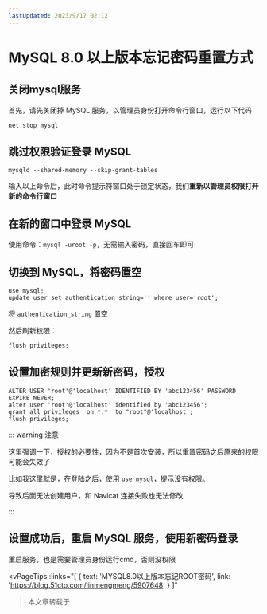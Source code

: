 ```yaml
---
lastUpdated: 2023/9/17 02:12
---
```


# MySQL 8.0 以上版本忘记密码重置方式

## 关闭mysql服务

首先，请先关闭掉 MySQL 服务，以管理员身份打开命令行窗口，运行以下代码

```shell
net stop mysql
```

## 跳过权限验证登录 MySQL

```shell
mysqld --shared-memory --skip-grant-tables
```

输入以上命令后，此时命令提示符窗口处于锁定状态，我们**重新以管理员权限打开新的命令行窗口**

## 在新的窗口中登录 MySQL

使用命令：`mysql -uroot -p`，无需输入密码，直接回车即可

## 切换到 MySQL，将密码置空

```shell
use mysql;
update user set authentication_string='' where user='root';
```

将 `authentication_string` 置空

然后刷新权限：

```shell
flush privileges;
```

## 设置加密规则并更新新密码，授权

```shell
ALTER USER 'root'@'localhost' IDENTIFIED BY 'abc123456' PASSWORD EXPIRE NEVER; 
alter user 'root'@'localhost' identified by 'abc123456';
grant all privileges  on *.*  to "root"@'localhost';
flush privileges;
```

::: warning 注意

这里强调一下，授权的必要性，因为不是首次安装，所以重置密码之后原来的权限可能会失效了

比如我这里就是，在登陆之后，使用 `use mysql`，提示没有权限。

导致后面无法创建用户，和 Navicat 连接失败也无法修改

:::

## 设置成功后，重启 MySQL 服务，使用新密码登录

重启服务，也是需要管理员身份运行cmd，否则没权限

<vPageTips
  :links="[
    { text: 'MYSQL8.0以上版本忘记ROOT密码', link: 'https://blog.51cto.com/linmengmeng/5907648' }
  ]"
>本文章转载于</vPageTips>
